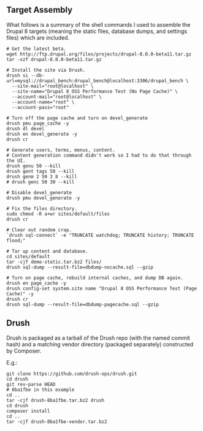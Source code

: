 Target Assembly
---------------

What follows is a summary of the shell commands I used to assemble the Drupal 8
targets (meaning the static files, database dumps, and settings files) which
are included.

```
# Get the latest beta.
wget http://ftp.drupal.org/files/projects/drupal-8.0.0-beta11.tar.gz
tar -xzf drupal-8.0.0-beta11.tar.gz

# Install the site via Drush.
drush si --db-url=mysql://drupal_bench:drupal_bench@localhost:3306/drupal_bench \
  --site-mail="root@localhost" \
  --site-name="Drupal 8 OSS Performance Test (No Page Cache)" \
  --account-mail="root@localhost" \
  --account-name="root" \
  --account-pass="root"

# Turn off the page cache and turn on devel_generate
drush pmu page_cache -y
drush dl devel
drush en devel_generate -y
drush cr

# Generate users, terms, menus, content.
# Content generation command didn't work so I had to do that through the UI.
drush genu 50 --kill
drush gent tags 50 --kill
drush genm 2 50 3 8 --kill
# drush genc 50 30 --kill

# Disable devel_generate
drush pmu devel_generate -y

# Fix the files directory.
sudo chmod -R a+wr sites/default/files
drush cr

# Clear out random crap.
`drush sql-connect` -e "TRUNCATE watchdog; TRUNCATE history; TRUNCATE flood;"

# Tar up content and database.
cd sites/default
tar -cjf demo-static.tar.bz2 files/
drush sql-dump --result-file=dbdump-nocache.sql --gzip

# Turn on page cache, rebuild internal caches, and dump DB again.
drush en page_cache -y
drush config-set system.site name "Drupal 8 OSS Performance Test (Page Cache)" -y
drush cr
drush sql-dump --result-file=dbdump-pagecache.sql --gzip
```

Drush
-----

Drush is packaged as a tarball of the Drush repo (with the named commit hash)
and a matching vendor directory (packaged separately) constructed by Composer.

E.g.:

```
git clone https://github.com/drush-ops/drush.git
cd drush
git rev-parse HEAD 
# 8ba1fbe in this example
cd ..
tar -cjf drush-8ba1fbe.tar.bz2 drush
cd drush
composer install
cd ..
tar -cjf drush-8ba1fbe-vendor.tar.bz2
```


